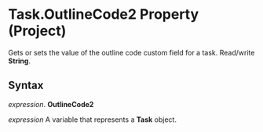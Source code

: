 
# Task.OutlineCode2 Property (Project)

 Gets or sets the value of the outline code custom field for a task. Read/write **String**.


## Syntax

 _expression_. **OutlineCode2**

 _expression_ A variable that represents a **Task** object.

